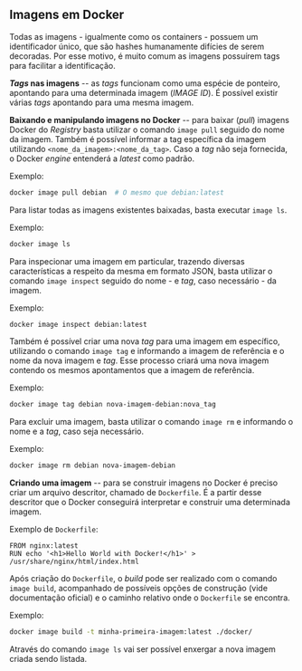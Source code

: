 ## Imagens em Docker
Todas as imagens - igualmente como os containers - possuem um identificador único, que são hashes humanamente difícies de serem decoradas. Por esse motivo, é muito comum as imagens possuírem tags para facilitar a identificação.

**_Tags_ nas imagens** -- as _tags_ funcionam como uma espécie de ponteiro, apontando para uma determinada imagem (_IMAGE ID_). É possível existir várias _tags_ apontando para uma mesma imagem. 

**Baixando e manipulando imagens no Docker** -- para baixar (_pull_) imagens Docker do _Registry_ basta utilizar o comando `image pull` seguido do nome da imagem. Também é possível informar a tag específica da imagem utilizando `<nome_da_imagem>:<nome_da_tag>`. Caso a _tag_ não seja fornecida, o Docker _engine_ entenderá a _latest_ como padrão.

Exemplo:
```bash
docker image pull debian  # O mesmo que debian:latest
```

Para listar todas as imagens existentes baixadas, basta executar `image ls`.

Exemplo:
```bash
docker image ls
```

Para inspecionar uma imagem em particular, trazendo diversas características a respeito da mesma em formato JSON, basta utilizar o comando `image inspect` seguido do nome - e _tag_, caso necessário - da imagem.

Exemplo:
```bash
docker image inspect debian:latest
```

Também é possível criar uma nova _tag_ para uma imagem em específico, utilizando o comando `image tag` e informando a imagem de referência e o nome da nova imagem e _tag_. Esse processo criará uma nova imagem contendo os mesmos apontamentos que a imagem de referência.

Exemplo:
```bash
docker image tag debian nova-imagem-debian:nova_tag
```

Para excluir uma imagem, basta utilizar o comando `image rm` e informando o nome e a _tag_, caso seja necessário.

Exemplo:
```bash
docker image rm debian nova-imagem-debian
```

**Criando uma imagem** -- para se construir imagens no Docker é preciso criar um arquivo descritor, chamado de `Dockerfile`. É a partir desse descritor que o Docker conseguirá interpretar e construir uma determinada imagem. 

Exemplo de `Dockerfile`:
```text
FROM nginx:latest
RUN echo '<h1>Hello World with Docker!</h1>' > /usr/share/nginx/html/index.html
```

Após criação do `Dockerfile`, o _build_ pode ser realizado com o comando `image build`, acompanhado de possíveis opções de construção (vide documentação oficial) e o caminho relativo onde o `Dockerfile` se encontra.

Exemplo:
```bash
docker image build -t minha-primeira-imagem:latest ./docker/
```

Através do comando `image ls` vai ser possível enxergar a nova imagem criada sendo listada.
